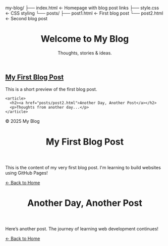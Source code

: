 my-blog/
├── index.html         ← Homepage with blog post links
├── style.css          ← CSS styling
└── posts/
    ├── post1.html     ← First blog post
    └── post2.html     ← Second blog post
    <!DOCTYPE html>
<html lang="en">
<head>
  <meta charset="UTF-8" />
  <meta name="viewport" content="width=device-width, initial-scale=1.0" />
  <title>My Blog</title>
  <link rel="stylesheet" href="style.css" />
</head>
<body>
  <header>
    <h1>Welcome to My Blog</h1>
    <p>Thoughts, stories & ideas.</p>
  </header>

  <main>
    <article>
      <h2><a href="posts/post1.html">My First Blog Post</a></h2>
      <p>This is a short preview of the first blog post.</p>
    </article>

    <article>
      <h2><a href="posts/post2.html">Another Day, Another Post</a></h2>
      <p>Thoughts from another day...</p>
    </article>
  </main>

  <footer>
    <p>&copy; 2025 My Blog</p>
  </footer>
</body>
</html>
<!DOCTYPE html>
<html lang="en">
<head>
  <meta charset="UTF-8" />
  <title>My First Blog Post</title>
  <link rel="stylesheet" href="../style.css" />
</head>
<body>
  <header>
    <h1>My First Blog Post</h1>
  </header>

  <main>
    <p>This is the content of my very first blog post. I'm learning to build websites using GitHub Pages!</p>
    <a href="../index.html">← Back to Home</a>
  </main>
</body>
</html>
<!DOCTYPE html>
<html lang="en">
<head>
  <meta charset="UTF-8" />
  <title>Another Day, Another Post</title>
  <link rel="stylesheet" href="../style.css" />
</head>
<body>
  <header>
    <h1>Another Day, Another Post</h1>
  </header>

  <main>
    <p>Here’s another post. The journey of learning web development continues!</p>
    <a href="../index.html">← Back to Home</a>
  </main>
</body>
</html>
